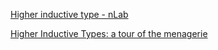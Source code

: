 

[Higher inductive type - nLab](https://ncatlab.org/nlab/show/higher+inductive+type)

[Higher Inductive Types: a tour of the menagerie](https://homotopytypetheory.org/2011/04/24/higher-inductive-types-a-tour-of-the-menagerie/)


